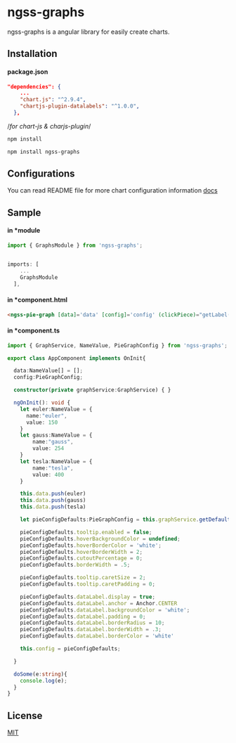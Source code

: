 # ngss-graphs

ngss-graphs is a angular library for easily create charts.
 
## Installation
#### package.json
```json
"dependencies": {
    ...
    "chart.js": "^2.9.4",
    "chartjs-plugin-datalabels": "^1.0.0",
  },
```

/*for chart-js & charjs-plugin*/
```bash
npm install 
```
```bash
npm install ngss-graphs
```
## Configurations
You can read README file for more chart configuration information [docs](https://github.com/hasankapan/graphs/blob/main/docs/modules.md)

## Sample
#### in *module
```ts
import { GraphsModule } from 'ngss-graphs';


imports: [
    ...
    GraphsModule
  ],
```

#### in *component.html
```html
<ngss-pie-graph [data]='data' [config]='config' (clickPiece)="getLabel($event)"></ngss-pie-graph>
```
#### in *component.ts
```ts
import { GraphService, NameValue, PieGraphConfig } from 'ngss-graphs';

export class AppComponent implements OnInit{

  data:NameValue[] = [];
  config:PieGraphConfig;

  constructor(private graphService:GraphService) { }

  ngOnInit(): void {
    let euler:NameValue = {
      name:"euler",
      value: 150
    }
    let gauss:NameValue = {
        name:"gauss",
        value: 254
    }
    let tesla:NameValue = {
        name:"tesla",
        value: 400
    }

    this.data.push(euler)
    this.data.push(gauss)
    this.data.push(tesla)

    let pieConfigDefaults:PieGraphConfig = this.graphService.getDefaultPieConfig();

    pieConfigDefaults.tooltip.enabled = false;
    pieConfigDefaults.hoverBackgroundColor = undefined;
    pieConfigDefaults.hoverBorderColor = 'white';
    pieConfigDefaults.hoverBorderWidth = 2;
    pieConfigDefaults.cutoutPercentage = 0;
    pieConfigDefaults.borderWidth = .5;

    pieConfigDefaults.tooltip.caretSize = 2;
    pieConfigDefaults.tooltip.caretPadding = 0;

    pieConfigDefaults.dataLabel.display = true;
    pieConfigDefaults.dataLabel.anchor = Anchor.CENTER
    pieConfigDefaults.dataLabel.backgroundColor = 'white';
    pieConfigDefaults.dataLabel.padding = 0;
    pieConfigDefaults.dataLabel.borderRadius = 10;
    pieConfigDefaults.dataLabel.borderWidth = .3;
    pieConfigDefaults.dataLabel.borderColor = 'white' 

    this.config = pieConfigDefaults;

  }

  doSome(e:string){
    console.log(e);
  }
}
```

## License
[MIT](https://choosealicense.com/licenses/mit/)